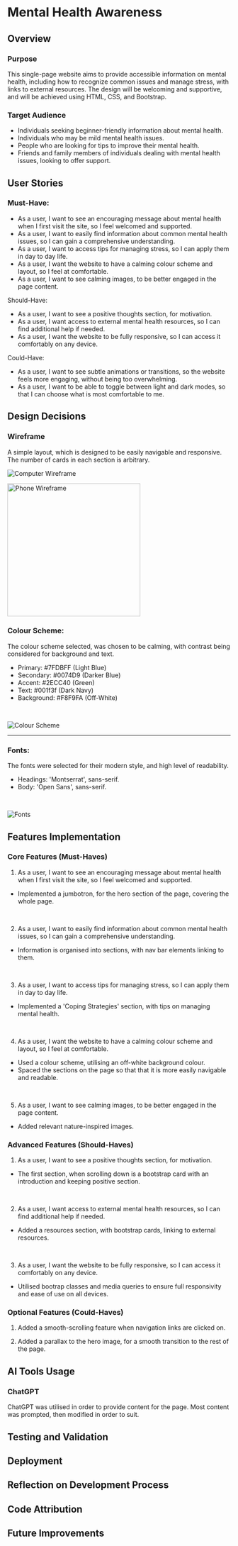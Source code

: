 
# Mental Health Awareness

## Overview

### Purpose

This single-page website aims to provide accessible information on mental health, including how to recognize common issues and manage stress, with links to external resources. The design will be welcoming and supportive, and will be achieved using HTML, CSS, and Bootstrap.

### Target Audience

- Individuals seeking beginner-friendly information about mental health.
- Individuals who may be mild mental health issues.
- People who are looking for tips to improve their mental health.
- Friends and family members of individuals dealing with mental health issues, looking to offer support.

## User Stories

### Must-Have:

- As a user, I want to see an encouraging message about mental health when I first visit the site, so I feel welcomed and supported.
- As a user, I want to easily find information about common mental health issues, so I can gain a comprehensive understanding.
- As a user, I want to access tips for managing stress, so I can apply them in day to day life.
- As a user, I want the website to have a calming colour scheme and layout, so I feel at comfortable.
- As a user, I want to see calming images, to be better engaged in the page content.

Should-Have:

- As a user, I want to see a positive thoughts section, for motivation.
- As a user, I want access to external mental health resources, so I can find additional help if needed.
- As a user, I want the website to be fully responsive, so I can access it comfortably on any device.

Could-Have:

- As a user, I want to see subtle animations or transitions, so the website feels more engaging, without being too overwhelming.
- As a user, I want to be able to toggle between light and dark modes, so that I can choose what is most comfortable to me.

## Design Decisions

### Wireframe

A simple layout, which is designed to be easily navigable and responsive. The number of cards in each section is arbitrary.

![Computer Wireframe](assets/images/Mental-Health-Awareness-Wireframe.png)

<img src="assets/images/iPhone mental health.png" alt="Phone Wireframe" width=300>

### Colour Scheme:

The colour scheme selected, was chosen to be calming, with contrast being considered for background and text.
- Primary: #7FDBFF (Light Blue)
- Secondary: #0074D9 (Darker Blue) 
- Accent: #2ECC40 (Green)
- Text: #001f3f (Dark Navy)
- Background: #F8F9FA (Off-White)

<br>

![Colour Scheme](assets/images/colourscheme.png)

---



### Fonts:

The fonts were selected for their modern style, and high level of readability.
- Headings: 'Montserrat', sans-serif.
- Body: 'Open Sans', sans-serif.

<br>

![Fonts](assets/images/fonts.png)

## Features Implementation

### Core Features (Must-Haves)

1. As a user, I want to see an encouraging message about mental health when I first visit the site, so I feel welcomed and supported.
- Implemented a jumbotron, for the hero section of the page, covering the whole page.

<br>

2. As a user, I want to easily find information about common mental health issues, so I can gain a comprehensive understanding.
- Information is organised into sections, with nav bar elements linking to them.

<br>

3. As a user, I want to access tips for managing stress, so I can apply them in day to day life.
- Implemented a 'Coping Strategies' section, with tips on managing mental health.

<br>

4. As a user, I want the website to have a calming colour scheme and layout, so I feel at comfortable.
- Used a colour scheme, utilising an off-white background colour.
- Spaced the sections on the page so that that it is more easily navigable and readable.

<br>

5. As a user, I want to see calming images, to be better engaged in the page content.
- Added relevant nature-inspired images.

### Advanced Features (Should-Haves)

1. As a user, I want to see a positive thoughts section, for motivation.
- The first section, when scrolling down is a bootstrap card with an introduction and keeping positive section.

<br>

2. As a user, I want access to external mental health resources, so I can find additional help if needed.
- Added a resources section, with bootstrap cards, linking to external resources.

<br>

3. As a user, I want the website to be fully responsive, so I can access it comfortably on any device.
- Utilised bootrap classes and media queries to ensure full responsivity and ease of use on all devices.

### Optional Features (Could-Haves)

1. Added a smooth-scrolling feature when navigation links are clicked on.

2. Added a parallax to the hero image, for a smooth transition to the rest of the page.

## AI Tools Usage

### ChatGPT

ChatGPT was utilised in order to provide content for the page. Most content was prompted, then modified in order to suit.

## Testing and Validation

## Deployment

## Reflection on Development Process

## Code Attribution

## Future Improvements

